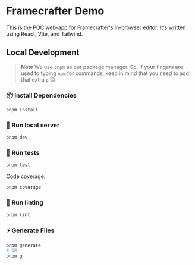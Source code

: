 # Framecrafter Demo

This is the POC web-app for Framecrafter's in-browser editor. It's written using React, Vite, and Tailwind.

## Local Development

> **Note**
> We use `pnpm` as our package manager. So, if your fingers are used to typing `npm` for commands, keep in mind that you need to add that extra `p` 😊.

### 📦 Install Dependencies

```sh
pnpm install
```

### 👾 Run local server

```sh
pnpm dev
```

### 🧪 Run tests

```sh
pnpm test
```

Code coverage:

```sh
pnpm coverage
```

### 🧶 Run linting

```sh
pnpm lint
```

### ⚡️ Generate Files

```sh
pnpm generate
# OR
pnpm g
```
